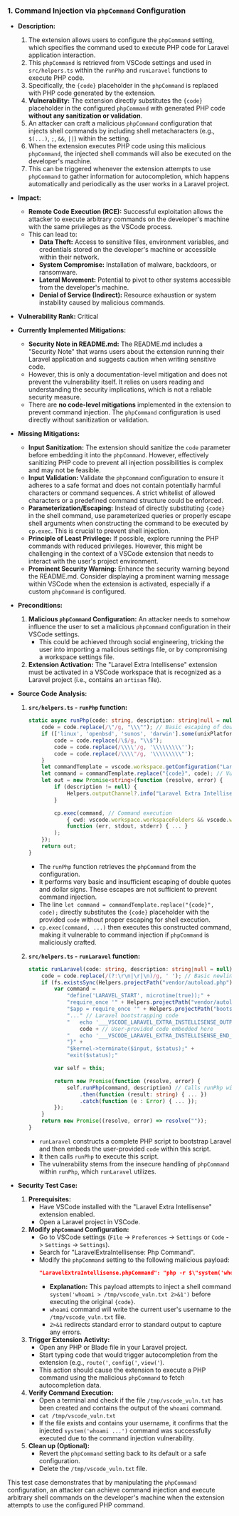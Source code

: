 ### 1. Command Injection via `phpCommand` Configuration

- **Description:**
    1. The extension allows users to configure the `phpCommand` setting, which specifies the command used to execute PHP code for Laravel application interaction.
    2. This `phpCommand` is retrieved from VSCode settings and used in `src/helpers.ts` within the `runPhp` and `runLaravel` functions to execute PHP code.
    3. Specifically, the `{code}` placeholder in the `phpCommand` is replaced with PHP code generated by the extension.
    4. **Vulnerability:** The extension directly substitutes the `{code}` placeholder in the configured `phpCommand` with generated PHP code **without any sanitization or validation**.
    5. An attacker can craft a malicious `phpCommand` configuration that injects shell commands by including shell metacharacters (e.g., `$(...)`, `;`, `&&`, `||`) within the setting.
    6. When the extension executes PHP code using this malicious `phpCommand`, the injected shell commands will also be executed on the developer's machine.
    7. This can be triggered whenever the extension attempts to use `phpCommand` to gather information for autocompletion, which happens automatically and periodically as the user works in a Laravel project.

- **Impact:**
    - **Remote Code Execution (RCE):** Successful exploitation allows the attacker to execute arbitrary commands on the developer's machine with the same privileges as the VSCode process.
    - This can lead to:
        - **Data Theft:** Access to sensitive files, environment variables, and credentials stored on the developer's machine or accessible within their network.
        - **System Compromise:** Installation of malware, backdoors, or ransomware.
        - **Lateral Movement:** Potential to pivot to other systems accessible from the developer's machine.
        - **Denial of Service (Indirect):**  Resource exhaustion or system instability caused by malicious commands.

- **Vulnerability Rank:** Critical

- **Currently Implemented Mitigations:**
    - **Security Note in README.md:** The README.md includes a "Security Note" that warns users about the extension running their Laravel application and suggests caution when writing sensitive code.
    - However, this is only a documentation-level mitigation and does not prevent the vulnerability itself. It relies on users reading and understanding the security implications, which is not a reliable security measure.
    - There are **no code-level mitigations** implemented in the extension to prevent command injection. The `phpCommand` configuration is used directly without sanitization or validation.

- **Missing Mitigations:**
    - **Input Sanitization:** The extension should sanitize the `code` parameter before embedding it into the `phpCommand`. However, effectively sanitizing PHP code to prevent all injection possibilities is complex and may not be feasible.
    - **Input Validation:** Validate the `phpCommand` configuration to ensure it adheres to a safe format and does not contain potentially harmful characters or command sequences. A strict whitelist of allowed characters or a predefined command structure could be enforced.
    - **Parameterization/Escaping:** Instead of directly substituting `{code}` in the shell command, use parameterized queries or properly escape shell arguments when constructing the command to be executed by `cp.exec`. This is crucial to prevent shell injection.
    - **Principle of Least Privilege:**  If possible, explore running the PHP commands with reduced privileges. However, this might be challenging in the context of a VSCode extension that needs to interact with the user's project environment.
    - **Prominent Security Warning:** Enhance the security warning beyond the README.md. Consider displaying a prominent warning message within VSCode when the extension is activated, especially if a custom `phpCommand` is configured.

- **Preconditions:**
    1. **Malicious `phpCommand` Configuration:** An attacker needs to somehow influence the user to set a malicious `phpCommand` configuration in their VSCode settings.
        - This could be achieved through social engineering, tricking the user into importing a malicious settings file, or by compromising a workspace settings file.
    2. **Extension Activation:** The "Laravel Extra Intellisense" extension must be activated in a VSCode workspace that is recognized as a Laravel project (i.e., contains an `artisan` file).

- **Source Code Analysis:**
    1. **`src/helpers.ts` - `runPhp` function:**
        ```typescript
        static async runPhp(code: string, description: string|null = null) : Promise<string> {
            code = code.replace(/\"/g, "\\\""); // Basic escaping of double quotes, insufficient for security
            if (['linux', 'openbsd', 'sunos', 'darwin'].some(unixPlatforms => os.platform().includes(unixPlatforms))) {
                code = code.replace(/\$/g, "\\$");
                code = code.replace(/\\\\'/g, '\\\\\\\\\'');
                code = code.replace(/\\\\"/g, '\\\\\\\\\"');
            }
            let commandTemplate = vscode.workspace.getConfiguration("LaravelExtraIntellisense").get<string>('phpCommand') ?? "php -r \"{code}\"";
            let command = commandTemplate.replace("{code}", code); // Vulnerable substitution
            let out = new Promise<string>(function (resolve, error) {
                if (description != null) {
                    Helpers.outputChannel?.info("Laravel Extra Intellisense command started: " + description);
                }

                cp.exec(command, // Command execution
                    { cwd: vscode.workspace.workspaceFolders && vscode.workspace.workspaceFolders.length > 0 ? vscode.workspace.workspaceFolders[0].uri.fsPath : undefined },
                    function (err, stdout, stderr) { ... }
                );
            });
            return out;
        }
        ```
        - The `runPhp` function retrieves the `phpCommand` from the configuration.
        - It performs very basic and insufficient escaping of double quotes and dollar signs. These escapes are not sufficient to prevent command injection.
        - The line `let command = commandTemplate.replace("{code}", code);` directly substitutes the `{code}` placeholder with the provided `code` without proper escaping for shell execution.
        - `cp.exec(command, ...)` then executes this constructed command, making it vulnerable to command injection if `phpCommand` is maliciously crafted.

    2. **`src/helpers.ts` - `runLaravel` function:**
        ```typescript
        static runLaravel(code: string, description: string|null = null) : Promise<string> {
            code = code.replace(/(?:\r\n|\r|\n)/g, ' '); // Basic newline removal
            if (fs.existsSync(Helpers.projectPath("vendor/autoload.php")) && fs.existsSync(Helpers.projectPath("bootstrap/app.php"))) {
                var command =
                    "define('LARAVEL_START', microtime(true));" +
                    "require_once '" + Helpers.projectPath("vendor/autoload.php", true) + "';" +
                    "$app = require_once '" + Helpers.projectPath("bootstrap/app.php", true) + "';" +
                    "..." // Laravel bootstrapping code
                    "	echo '___VSCODE_LARAVEL_EXTRA_INSTELLISENSE_OUTPUT___';" +
                        code + // User-provided code embedded here
                    "	echo '___VSCODE_LARAVEL_EXTRA_INSTELLISENSE_END_OUTPUT___';" +
                    "}" +
                    "$kernel->terminate($input, $status);" +
                    "exit($status);"

                var self = this;

                return new Promise(function (resolve, error) {
                    self.runPhp(command, description) // Calls runPhp with the constructed script
                        .then(function (result: string) { ... })
                        .catch(function (e : Error) { ... });
                });
            }
            return new Promise((resolve, error) => resolve(""));
        }
        ```
        - `runLaravel` constructs a complete PHP script to bootstrap Laravel and then embeds the user-provided `code` within this script.
        - It then calls `runPhp` to execute this script.
        - The vulnerability stems from the insecure handling of `phpCommand` within `runPhp`, which `runLaravel` utilizes.

- **Security Test Case:**
    1. **Prerequisites:**
        - Have VSCode installed with the "Laravel Extra Intellisense" extension enabled.
        - Open a Laravel project in VSCode.
    2. **Modify `phpCommand` Configuration:**
        - Go to VSCode settings (`File` -> `Preferences` -> `Settings` or `Code` -> `Settings` -> `Settings`).
        - Search for "LaravelExtraIntellisense: Php Command".
        - Modify the `phpCommand` setting to the following malicious payload:
          ```json
          "LaravelExtraIntellisense.phpCommand": "php -r $\"system('whoami > /tmp/vscode_vuln.txt 2>&1'); {code}\""
          ```
          - **Explanation:** This payload attempts to inject a shell command `system('whoami > /tmp/vscode_vuln.txt 2>&1')` before executing the original `{code}`.
          - `whoami` command will write the current user's username to the `/tmp/vscode_vuln.txt` file.
          - `2>&1` redirects standard error to standard output to capture any errors.
    3. **Trigger Extension Activity:**
        - Open any PHP or Blade file in your Laravel project.
        - Start typing code that would trigger autocompletion from the extension (e.g., `route('`, `config('`, `view('`).
        - This action should cause the extension to execute a PHP command using the malicious `phpCommand` to fetch autocompletion data.
    4. **Verify Command Execution:**
        - Open a terminal and check if the file `/tmp/vscode_vuln.txt` has been created and contains the output of the `whoami` command.
        - `cat /tmp/vscode_vuln.txt`
        - If the file exists and contains your username, it confirms that the injected `system('whoami ...')` command was successfully executed due to the command injection vulnerability.
    5. **Clean up (Optional):**
        - Revert the `phpCommand` setting back to its default or a safe configuration.
        - Delete the `/tmp/vscode_vuln.txt` file.

This test case demonstrates that by manipulating the `phpCommand` configuration, an attacker can achieve command injection and execute arbitrary shell commands on the developer's machine when the extension attempts to use the configured PHP command.
